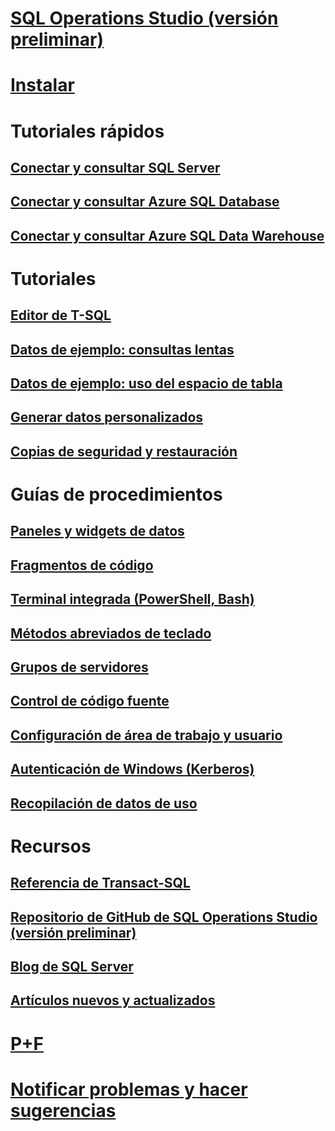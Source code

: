 # [SQL Operations Studio (versión preliminar)](what-is.md)
# [Instalar](download.md)
# Tutoriales rápidos
## [Conectar y consultar SQL Server](quickstart-sql-server.md)
## [Conectar y consultar Azure SQL Database](quickstart-sql-database.md)
## [Conectar y consultar Azure SQL Data Warehouse](quickstart-sql-dw.md)
# Tutoriales
## [Editor de T-SQL](tutorial-sql-editor.md) 
## [Datos de ejemplo: consultas lentas](tutorial-qds-sql-server.md)
## [Datos de ejemplo: uso del espacio de tabla](tutorial-table-space-sql-server.md)
## [Generar datos personalizados](tutorial-build-custom-insight-sql-server.md) 
## [Copias de seguridad y restauración](tutorial-backup-restore-sql-server.md)
# Guías de procedimientos
## [Paneles y widgets de datos](insight-widgets.md)
## [Fragmentos de código](code-snippets.md)
## [Terminal integrada (PowerShell, Bash)](integrated-terminal.md)
## [Métodos abreviados de teclado](keyboard-shortcuts.md)
## [Grupos de servidores](server-groups.md)
## [Control de código fuente](source-control.md)
## [Configuración de área de trabajo y usuario](settings.md)
## [Autenticación de Windows (Kerberos)](enable-kerberos.md)
## [Recopilación de datos de uso](usage-data-collection.md)
# Recursos
## [Referencia de Transact-SQL](../t-sql/language-reference.md)
## [Repositorio de GitHub de SQL Operations Studio (versión preliminar)](https://www.github.com/Microsoft/SqlOpsStudio)
## [Blog de SQL Server](https://blogs.technet.microsoft.com/dataplatforminsider/)
## [Artículos nuevos y actualizados](new-updated-sql-operations-studio.md)
# [P+F](faq.md)
# [Notificar problemas y hacer sugerencias](https://github.com/microsoft/sqlopsstudio/issues)
